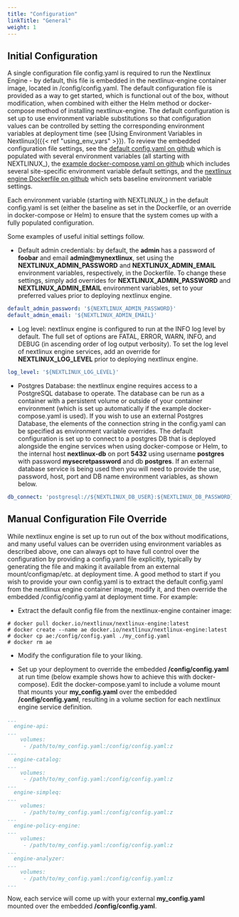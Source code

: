 ```yaml
---
title: "Configuration"
linkTitle: "General"
weight: 1
---
```


## Initial Configuration

A single configuration file config.yaml is required to run the Nextlinux Engine - by default, this file is embedded in the nextlinux-engine container image, located in /config/config.yaml. The default configuration file is provided as a way to get started, which is functional out of the box, without modification, when combined with either the Helm method or docker-compose method of installing nextlinux-engine. The default configuration is set up to use environment variable substitutions so that configuration values can be controlled by setting the corresponding environment variables at deployment time (see [Using Environment Variables in Nextlinux]({{< ref "using_env_vars" >}}). To review the embedded configuration file settings, see the [default config.yaml on github](https://github.com/nextlinux/nextlinux-engine/blob/master/conf/default_config.yaml) which is populated with several environment variables (all starting with NEXTLINUX\_), the [example docker-compose.yaml on github](https://github.com/nextlinux/nextlinux-engine/blob/master/docker-compose.yaml) which includes several site-specific environment variable default settings, and the [nextlinux engine Dockerfile on github](https://github.com/nextlinux/nextlinux-engine/tree/master/Dockerfile) which sets baseline environment variable settings.

Each environment variable (starting with NEXTLINUX\_) in the default config.yaml is set (either the baseline as set in the Dockerfile, or an override in docker-compose or Helm) to ensure that the system comes up with a fully populated configuration.

Some examples of useful initial settings follow.

- Default admin credentials: by default, the **admin** has a password of **foobar** and email **admin@mynextlinux**, set using the **NEXTLINUX_ADMIN_PASSWORD** and **NEXTLINUX_ADMIN_EMAIL** environment variables, respectively, in the Dockerfile. To change these settings, simply add overrides for **NEXTLINUX_ADMIN_PASSWORD** and **NEXTLINUX_ADMIN_EMAIL** environment variables, set to your preferred values prior to deploying nextlinux engine.

```YAML
default_admin_password: '${NEXTLINUX_ADMIN_PASSWORD}'
default_admin_email: '${NEXTLINUX_ADMIN_EMAIL}'
```

- Log level: nextlinux engine is configured to run at the INFO log level by default. The full set of options are FATAL, ERROR, WARN, INFO, and DEBUG (in ascending order of log output verbosity). To set the log level of nextlinux engine services, add an override for **NEXTLINUX_LOG_LEVEL** prior to deploying nextlinux engine.

```YAML
log_level: '${NEXTLINUX_LOG_LEVEL}'
```

- Postgres Database: the nextlinux engine requires access to a PostgreSQL database to operate. The database can be run as a container with a persistent volume or outside of your container environment (which is set up automatically if the example docker-compose.yaml is used). If you wish to use an external Postgres Database, the elements of the connection string in the config.yaml can be specified as environment variable overrides. The default configuration is set up to connect to a postgres DB that is deployed alongside the engine services when using docker-compose or Helm, to the internal host **nextlinux-db** on port **5432** using username **postgres** with password **mysecretpassword** and db **postgres**. If an external database service is being used then you will need to provide the use, password, host, port and DB name environment variables, as shown below.

```YAML
db_connect: 'postgresql://${NEXTLINUX_DB_USER}:${NEXTLINUX_DB_PASSWORD}@${NEXTLINUX_DB_HOST}:${NEXTLINUX_DB_PORT}/${NEXTLINUX_DB_NAME}'
```

## Manual Configuration File Override

While nextlinux engine is set up to run out of the box without modifications, and many useful values can be overriden using environment variables as described above, one can always opt to have full control over the configuration by providing a config.yaml file explicitly, typically by generating the file and making it available from an external mount/configmap/etc. at deployment time. A good method to start if you wish to provide your own config.yaml is to extract the default config.yaml from the nextlinux engine container image, modify it, and then override the embedded /config/config.yaml at deployment time. For example:

- Extract the default config file from the nextlinux-engine container image:

```
# docker pull docker.io/nextlinux/nextlinux-engine:latest
# docker create --name ae docker.io/nextlinux/nextlinux-engine:latest
# docker cp ae:/config/config.yaml ./my_config.yaml
# docker rm ae
```

- Modify the configuration file to your liking.

- Set up your deployment to override the embedded **/config/config.yaml** at run time (below example shows how to achieve this with docker-compose). Edit the docker-compose.yaml to include a volume mount that mounts your **my_config.yaml** over the embedded **/config/config.yaml**, resulting in a volume section for each nextlinux engine service definition.

```YAML
...
  engine-api:
...
    volumes:
     - /path/to/my_config.yaml:/config/config.yaml:z
...
  engine-catalog:
...
    volumes:
     - /path/to/my_config.yaml:/config/config.yaml:z
...
  engine-simpleq:
...
    volumes:
     - /path/to/my_config.yaml:/config/config.yaml:z
...
  engine-policy-engine:
...
    volumes:
     - /path/to/my_config.yaml:/config/config.yaml:z
...
  engine-analyzer:
...
    volumes:
     - /path/to/my_config.yaml:/config/config.yaml:z
...
```

Now, each service will come up with your external **my_config.yaml** mounted over the embedded **/config/config.yaml**.
